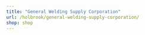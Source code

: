 ```yaml
---
title: "General Welding Supply Corporation"
url: /holbrook/general-welding-supply-corporation/
shop: shop
---
```

